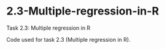 # 2.3-Multiple-regression-in-R
Task 2.3: Multiple regression in R

Code used for task 2.3 (Multiple regression in R).
